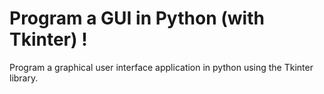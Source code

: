 # Program a GUI in Python (with Tkinter) !
Program a graphical user interface application in python using the Tkinter library.